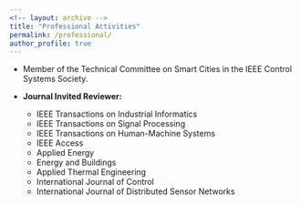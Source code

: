 ```yaml
---
<!-- layout: archive -->
title: "Professional Activities"
permalink: /professional/
author_profile: true
---
```


* Member of the Technical Committee on Smart Cities in the IEEE Control Systems Society.

* **Journal Invited Reviewer:**
  * IEEE Transactions on Industrial Informatics
  * IEEE Transactions on Signal Processing
  * IEEE Transactions on Human-Machine Systems
  * IEEE Access
  * Applied Energy
  * Energy and Buildings
  * Applied Thermal Engineering
  * International Journal of Control
  * International Journal of Distributed Sensor Networks
 
